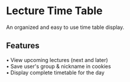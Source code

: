 # Lecture Time Table
An organized and easy to use time table display.
## Features
• View upcoming lectures (next and later)  
• Save user's group & nickname in cookies  
• Display complete timetable for the day  
